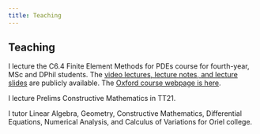 ```yaml
---
title: Teaching
---
```


## Teaching

I lecture the C6.4 Finite Element Methods for PDEs course for fourth-year, MSc and DPhil students.
The [video lectures, lecture notes, and lecture slides](https://people.maths.ox.ac.uk/farrellp/femvideos) are publicly available.
The [Oxford course webpage is here](https://courses.maths.ox.ac.uk/node/4910).

I lecture Prelims Constructive Mathematics in TT21.

I tutor Linear Algebra, Geometry, Constructive Mathematics, Differential Equations, Numerical Analysis, and Calculus of Variations for Oriel college.
